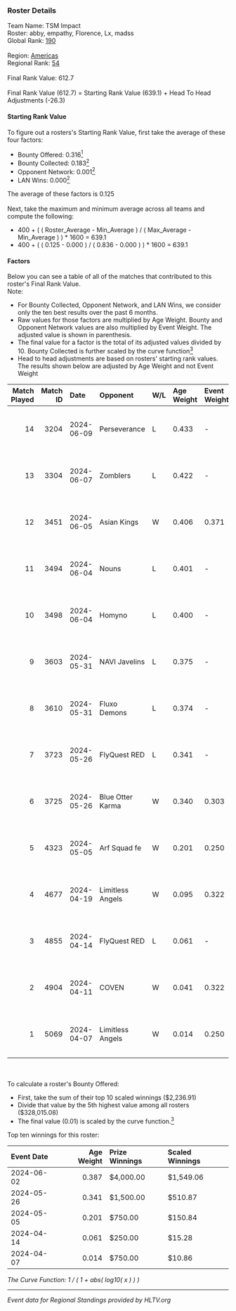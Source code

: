### Roster Details<br />
Team Name: TSM Impact<br />
Roster: abby, empathy, Florence, Lx, madss<br />
Global Rank: [190](../../standings_global_2024_10_02.md)<br />
<br />
Region: [Americas]( ../../standings_americas_2024_10_02.md)<br />
Regional Rank: [54]( ../../standings_americas_2024_10_02.md)<br />
<br />
Final Rank Value:  612.7<br />
<br />
Final Rank Value (612.7) = Starting Rank Value (639.1) + Head To Head Adjustments (-26.3)<br />

#### Starting Rank Value<br />
To figure out a rosters's Starting Rank Value, first take the average of these four factors:<br />
- Bounty Offered: 0.316[<sup>1</sup>](#table2)
- Bounty Collected: 0.183[<sup>2</sup>](#table1)
- Opponent Network: 0.001[<sup>2</sup>](#table1)
- LAN Wins: 0.000[<sup>2</sup>](#table1)

The average of these factors is 0.125<br />
<br />
Next, take the maximum and minimum average across all teams and compute the following:<br />
- 400 + ( ( Roster_Average - Min_Average ) / ( Max_Average - Min_Average ) ) * 1600 = 639.1
- 400 + ( ( 0.125 - 0.000 ) / ( 0.836 - 0.000 ) ) * 1600 = 639.1


#### Factors<br />
Below you can see a table of all of the matches that contributed to this roster's Final Rank Value.<br />
Note:<br />

- For Bounty Collected, Opponent Network, and LAN Wins, we consider only the ten best results over the past 6 months.
- Raw values for those factors are multiplied by Age Weight. Bounty and Opponent Network values are also multiplied by Event Weight. The adjusted value is shown in parenthesis.
- The final value for a factor is the total of its adjusted values divided by 10. Bounty Collected is further scaled by the curve function[<sup>3</sup>](#curveFunction)
- Head to head adjustments are based on rosters' starting rank values. The results shown below are adjusted by Age Weight and not Event Weight
<span id="table1"></span><br />


| Match Played | Match ID | Date       | Opponent         | W/L | Age Weight | Event Weight | Bounty Collected | Opponent Network | LAN Wins  | H2H Adj. | Roster                             |
| -: | -: | :- | :- | :- | :- | :- | :- | :- | :- | -: | :- |
|           14 |     3204 | 2024-06-09 | Perseverance     | L   | 0.433      | -            | -                | -                | -         |    -9.06 | abby, empathy, Florence, Lx, madss |
|           13 |     3304 | 2024-06-07 | Zomblers         | L   | 0.422      | -            | -                | -                | -         |    -9.10 | abby, empathy, Florence, Lx, madss |
|           12 |     3451 | 2024-06-05 | Asian Kings      | W   | 0.406      | 0.371        | 0.000 (0.000)    | 0.000 (0.000)    | 0 (0.000) |     2.74 | abby, empathy, Florence, Lx, madss |
|           11 |     3494 | 2024-06-04 | Nouns            | L   | 0.401      | -            | -                | -                | -         |    -0.98 | abby, empathy, Florence, Lx, madss |
|           10 |     3498 | 2024-06-04 | Homyno           | L   | 0.400      | -            | -                | -                | -         |    -6.00 | abby, empathy, Florence, Lx, madss |
|            9 |     3603 | 2024-05-31 | NAVI Javelins    | L   | 0.375      | -            | -                | -                | -         |    -3.92 | abby, empathy, Lx, madss, phoebe   |
|            8 |     3610 | 2024-05-31 | Fluxo Demons     | L   | 0.374      | -            | -                | -                | -         |    -4.21 | abby, empathy, Lx, madss, phoebe   |
|            7 |     3723 | 2024-05-26 | FlyQuest RED     | L   | 0.341      | -            | -                | -                | -         |    -4.79 | abby, empathy, Lx, madss, phoebe   |
|            6 |     3725 | 2024-05-26 | Blue Otter Karma | W   | 0.340      | 0.303        | 0.001 (0.000)    | 0.073 (0.008)    | 0 (0.000) |     4.74 | abby, empathy, Lx, madss, phoebe   |
|            5 |     4323 | 2024-05-05 | Arf Squad fe     | W   | 0.201      | 0.250        | 0.004 (0.000)    | 0.054 (0.003)    | 0 (0.000) |     3.25 | abby, empathy, Lx, madss, phoebe   |
|            4 |     4677 | 2024-04-19 | Limitless Angels | W   | 0.095      | 0.322        | 0.000 (0.000)    | 0.001 (0.000)    | 0 (0.000) |     1.26 | abby, empathy, Lx, madss, phoebe   |
|            3 |     4855 | 2024-04-14 | FlyQuest RED     | L   | 0.061      | -            | -                | -                | -         |    -0.86 | abby, empathy, Lx, madss, phoebe   |
|            2 |     4904 | 2024-04-11 | COVEN            | W   | 0.041      | 0.322        | 0.000 (0.000)    | 0.000 (0.000)    | 0 (0.000) |     0.42 | abby, empathy, Lx, madss, phoebe   |
|            1 |     5069 | 2024-04-07 | Limitless Angels | W   | 0.014      | 0.250        | 0.000 (0.000)    | 0.001 (0.000)    | 0 (0.000) |     0.19 | abby, empathy, Lx, madss, phoebe   |

<br />
<span id="table2"></span><br />
To calculate a roster's Bounty Offered:<br />

- First, take the sum of their top 10 scaled winnings ($2,236.91)
- Divide that value by the 5th highest value among all rosters ($328,015.08)
- The final value (0.01) is scaled by the curve function.[<sup>3</sup>](#curveFunction)

Top ten winnings for this roster:<br />

| Event Date | Age Weight | Prize Winnings | Scaled Winnings |
| :- | -: | :- | :- |
| 2024-06-02 |      0.387 | $4,000.00      | $1,549.06       |
| 2024-05-26 |      0.341 | $1,500.00      | $510.87         |
| 2024-05-05 |      0.201 | $750.00        | $150.84         |
| 2024-04-14 |      0.061 | $250.00        | $15.28          |
| 2024-04-07 |      0.014 | $750.00        | $10.86          |


<span id="curveFunction"></span>_The Curve Function: 1 / ( 1 + abs( log10( x ) ) )_<br />

---
_Event data for Regional Standings provided by HLTV.org_<br />
